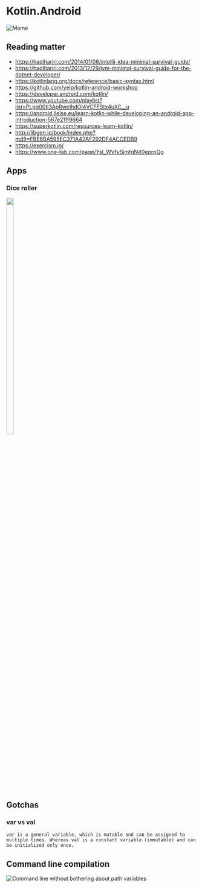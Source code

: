 # Kotlin.Android

![Meme](https://cdn-images-1.medium.com/max/1600/0*fg_6c7tcoexdgSng.jpg)

## Reading matter
* https://hadihariri.com/2014/01/06/intellij-idea-minimal-survival-guide/
* https://hadihariri.com/2013/12/29/jvm-minimal-survival-guide-for-the-dotnet-developer/
* https://kotlinlang.org/docs/reference/basic-syntax.html
* https://github.com/yelp/kotlin-android-workshop
* https://developer.android.com/kotlin/
* https://www.youtube.com/playlist?list=PLpg00ti3ApRweIhdOI4VCFFStx4uXC__u
* https://android.jlelse.eu/learn-kotlin-while-developing-an-android-app-introduction-567e21ff9664
* https://superkotlin.com/resources-learn-kotlin/
* http://libgen.io/book/index.php?md5=FBE6BA595EC371A42AF292DF4ACCEDB9
* https://exercism.io/
* https://www.one-tab.com/page/YsI_WVfySjmfgN40eprpQg

## Apps

### Dice roller
<img src="https://drive.google.com/uc?export=view&id=1CcVJMgxq4UOKCtPhRmSIs8t-0BS7vS-l" width="20%" height="40%">

## Gotchas

### var vs val
    var is a general variable, which is mutable and can be assigned to multiple times. Whereas val is a constant variable (immutable) and can be initialized only once.
    
## Command line compilation
![Command line without bothering about path variables](https://drive.google.com/uc?export=view&id=1447LFz3pLuU9s5dG1kTVjU97a6EJG6Sg)

